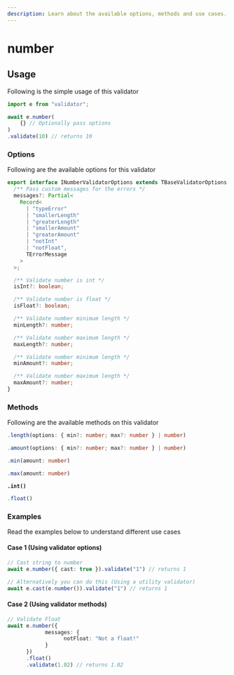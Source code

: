 ```yaml
---
description: Learn about the available options, methods and use cases.
---
```


# number

## Usage

Following is the simple usage of this validator

```typescript
import e from "validator";

await e.number(
    {} // Optionally pass options
)
.validate(10) // returns 10
```

### Options

Following are the available options for this validator

```typescript
export interface INumberValidatorOptions extends TBaseValidatorOptions {
  /** Pass custom messages for the errors */
  messages?: Partial<
    Record<
      | "typeError"
      | "smallerLength"
      | "greaterLength"
      | "smallerAmount"
      | "greaterAmount"
      | "notInt"
      | "notFloat",
      TErrorMessage
    >
  >;

  /** Validate number is int */
  isInt?: boolean;

  /** Validate number is float */
  isFloat?: boolean;

  /** Validate number minimum length */
  minLength?: number;

  /** Validate number maximum length */
  maxLength?: number;

  /** Validate number minimum length */
  minAmount?: number;

  /** Validate number maximum length */
  maxAmount?: number;
}
```

### Methods

Following are the available methods on this validator

```typescript
.length(options: { min?: number; max?: number } | number)
```

```typescript
.amount(options: { min?: number; max?: number } | number)
```

```typescript
.min(amount: number)
```

```typescript
.max(amount: number)
```

<pre class="language-typescript"><code class="lang-typescript"><strong>.int()
</strong></code></pre>

```typescript
.float()
```

### Examples

Read the examples below to understand different use cases

#### Case 1 (Using validator options)

```typescript
// Cast string to number
await e.number({ cast: true }).validate("1") // returns 1

// Alternatively you can do this (Using a utility validator)
await e.cast(e.number()).validate("1") // returns 1
```

#### Case 2 (Using validator methods)

```typescript
// Validate Float
await e.number({
            messages: {
                  notFloat: "Not a float!"
            }
      })
      .float()
      .validate(1.02) // returns 1.02
```
